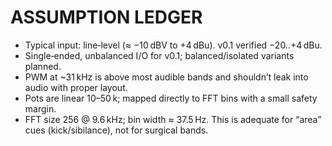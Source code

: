 # ASSUMPTION LEDGER

- Typical input: line‑level (≈ −10 dBV to +4 dBu). v0.1 verified −20..+4 dBu.
- Single‑ended, unbalanced I/O for v0.1; balanced/isolated variants planned.
- PWM at ~31 kHz is above most audible bands and shouldn’t leak into audio with proper layout.
- Pots are linear 10–50 k; mapped directly to FFT bins with a small safety margin.
- FFT size 256 @ 9.6 kHz; bin width ≈ 37.5 Hz. This is adequate for “area” cues (kick/sibilance), not for surgical bands.
